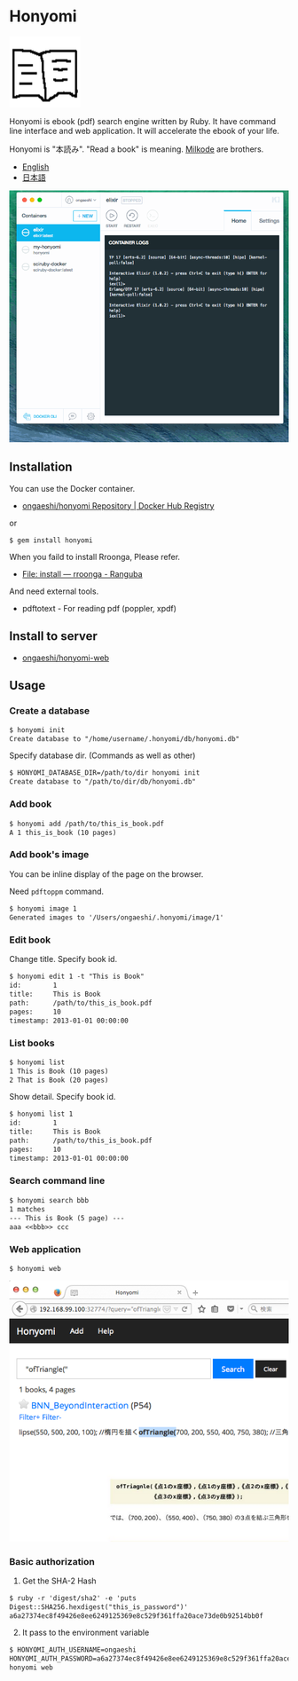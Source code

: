 # Honyomi

![honyomi-incon](images/honyomi-icon.png)

Honyomi is ebook (pdf) search engine written by Ruby. It have command line interface and web application. It will accelerate the ebook of your life.

Honyomi is "本読み". "Read a book" is meaning. [Milkode](https://github.com/ongaeshi/milkode) are brothers.

- [English](#installation)
- [日本語](http://honyomi.nagoya/ja/)

![honyomi-03.gif](images/honyomi-03.gif)

## Installation

You can use the Docker container.

- [ongaeshi/honyomi Repository | Docker Hub Registry](https://registry.hub.docker.com/u/ongaeshi/honyomi/)

or

    $ gem install honyomi

When you faild to install Rroonga, Please refer.
* [File: install — rroonga - Ranguba](http://ranguba.org/rroonga/en/file.install.html)

And need external tools.
* pdftotext - For reading pdf (poppler, xpdf)

## Install to server
* [ongaeshi/honyomi-web](https://github.com/ongaeshi/honyomi-web)

## Usage

### Create a database

```
$ honyomi init
Create database to "/home/username/.honyomi/db/honyomi.db"
```

Specify database dir. (Commands as well as other)

```
$ HONYOMI_DATABASE_DIR=/path/to/dir honyomi init
Create database to "/path/to/dir/db/honyomi.db"
```

### Add book

```
$ honyomi add /path/to/this_is_book.pdf
A 1 this_is_book (10 pages)
```

### Add book's image

You can be inline display of the page on the browser.

Need `pdftoppm` command.

```
$ honyomi image 1
Generated images to '/Users/ongaeshi/.honyomi/image/1'
```

### Edit book

Change title. Specify book id.

```
$ honyomi edit 1 -t "This is Book"
id:        1
title:     This is Book
path:      /path/to/this_is_book.pdf
pages:     10
timestamp: 2013-01-01 00:00:00
```

### List books

```
$ honyomi list
1 This is Book (10 pages)
2 That is Book (20 pages)
```

Show detail. Specify book id.

```
$ honyomi list 1
id:        1
title:     This is Book
path:      /path/to/this_is_book.pdf
pages:     10
timestamp: 2013-01-01 00:00:00
```

### Search command line

```
$ honyomi search bbb
1 matches
--- This is Book (5 page) ---
aaa <<bbb>> ccc
```

### Web application

```
$ honyomi web
```

![honyomi-01.png](images/honyomi-01.png)

### Basic authorization

1. Get the SHA-2 Hash

```
$ ruby -r 'digest/sha2' -e 'puts Digest::SHA256.hexdigest("this_is_password")'
a6a27374ec8f49426e8ee6249125369e8c529f361ffa20ace73de0b92514bb0f
```

2. It pass to the environment variable

```
$ HONYOMI_AUTH_USERNAME=ongaeshi HONYOMI_AUTH_PASSWORD=a6a27374ec8f49426e8ee6249125369e8c529f361ffa20ace73de0b92514bb0f honyomi web
```



